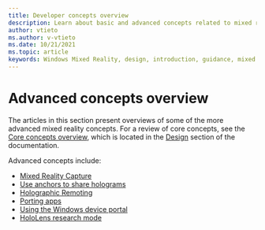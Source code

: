 ```yaml
---
title: Developer concepts overview 
description: Learn about basic and advanced concepts related to mixed reality development.
author: vtieto
ms.author: v-vtieto
ms.date: 10/21/2021
ms.topic: article
keywords: Windows Mixed Reality, design, introduction, guidance, mixed reality headset, windows mixed reality headset, virtual reality headset, ux, resources
---
```


# Advanced concepts overview

The articles in this section present overviews of some of the more advanced mixed reality concepts. For a review of core concepts, see the [Core concepts overview](../../design/core-concepts-landingpage.md), which is located in the [Design](../../design/design.md) section of the documentation.

Advanced concepts include:

- [Mixed Reality Capture](mixed-reality-capture-overview.md)
- [Use anchors to share holograms](shared-spatial-anchors-in-directx.md)
- [Holographic Remoting](holographic-remoting-overview.md)
- [Porting apps](../porting-apps/porting-overview.md)
- [Using the Windows device portal](using-the-windows-device-portal.md)
- [HoloLens research mode](research-mode.md)
